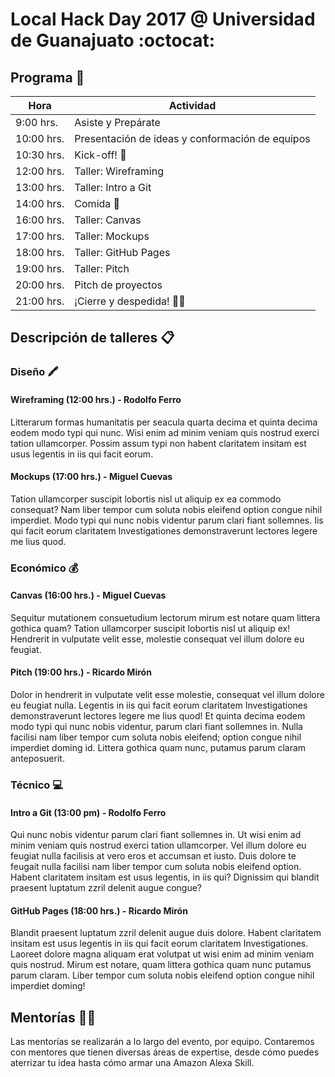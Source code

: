 # Local Hack Day 2017 @ Universidad de Guanajuato :octocat:

## Programa 📅
| Hora      | Actividad |
| --------- | --------- |
| 9:00 hrs.  | Asiste y Prepárate |
| 10:00 hrs. | Presentación de ideas y conformación de equipos |
| 10:30 hrs. | Kick-off! 🚀 |
| 12:00 hrs. | Taller: Wireframing |
| 13:00 hrs. | Taller: Intro a Git |
| 14:00 hrs. | Comida 🍕|
| 16:00 hrs. | Taller: Canvas |
| 17:00 hrs. | Taller: Mockups |
| 18:00 hrs. | Taller: GitHub Pages |
| 19:00 hrs. | Taller: Pitch |
| 20:00 hrs. | Pitch de proyectos |
| 21:00 hrs. | ¡Cierre y despedida! 👋🏼|


## Descripción de talleres 📋

### Diseño 🖍

#### Wireframing (12:00 hrs.) - Rodolfo Ferro
Litterarum formas humanitatis per seacula quarta decima et quinta decima eodem modo typi qui nunc. Wisi enim ad minim veniam quis nostrud exerci tation ullamcorper. Possim assum typi non habent claritatem insitam est usus legentis in iis qui facit eorum.

#### Mockups (17:00 hrs.) - Miguel Cuevas
Tation ullamcorper suscipit lobortis nisl ut aliquip ex ea commodo consequat? Nam liber tempor cum soluta nobis eleifend option congue nihil imperdiet. Modo typi qui nunc nobis videntur parum clari fiant sollemnes. Iis qui facit eorum claritatem Investigationes demonstraverunt lectores legere me lius quod.

### Económico 💰

#### Canvas (16:00 hrs.) - Miguel Cuevas
Sequitur mutationem consuetudium lectorum mirum est notare quam littera gothica quam? Tation ullamcorper suscipit lobortis nisl ut aliquip ex! Hendrerit in vulputate velit esse, molestie consequat vel illum dolore eu feugiat.

#### Pitch (19:00 hrs.) - Ricardo Mirón
Dolor in hendrerit in vulputate velit esse molestie, consequat vel illum dolore eu feugiat nulla. Legentis in iis qui facit eorum claritatem Investigationes demonstraverunt lectores legere me lius quod! Et quinta decima eodem modo typi qui nunc nobis videntur, parum clari fiant sollemnes in. Nulla facilisi nam liber tempor cum soluta nobis eleifend; option congue nihil imperdiet doming id. Littera gothica quam nunc, putamus parum claram anteposuerit.

### Técnico 💻

#### Intro a Git (13:00 pm) - Rodolfo Ferro
Qui nunc nobis videntur parum clari fiant sollemnes in. Ut wisi enim ad minim veniam quis nostrud exerci tation ullamcorper. Vel illum dolore eu feugiat nulla facilisis at vero eros et accumsan et iusto. Duis dolore te feugait nulla facilisi nam liber tempor cum soluta nobis eleifend option. Habent claritatem insitam est usus legentis, in iis qui? Dignissim qui blandit praesent luptatum zzril delenit augue congue?

#### GitHub Pages (18:00 hrs.) - Ricardo Mirón
Blandit praesent luptatum zzril delenit augue duis dolore. Habent claritatem insitam est usus legentis in iis qui facit eorum claritatem Investigationes. Laoreet dolore magna aliquam erat volutpat ut wisi enim ad minim veniam quis nostrud. Mirum est notare, quam littera gothica quam nunc putamus parum claram. Liber tempor cum soluta nobis eleifend option congue nihil imperdiet doming!

## Mentorías 👩‍🏫

Las mentorías se realizarán a lo largo del evento, por equipo. Contaremos con mentores que tienen diversas áreas de expertise, desde cómo puedes aterrizar tu idea hasta cómo armar una Amazon Alexa Skill.
